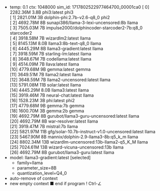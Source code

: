 * temp: 0.1 ctx: 1048000 sim_id: 1717802522977464700_00001ca0
[ 0] 2282.36M 3.8B phi3:latest                      phi3        
[ 1] 2821.01M 3B   dolphin-phi:2.7b-v2.6-q8_0       phi2        
[ 2] 4692.78M 8B   sunapi386/llama-3-lexi-uncensored:8b llama       
[ 3] 7505.03M 7B   impulse2000/dolphincoder-starcoder2-7b:q8_0 starcoder2  
[ 4] 3918.58M 7B   wizardlm2:latest                 llama       
[ 5] 8145.13M 8.0B llama3:8b-text-q8_0              llama       
[ 6] 4445.29M 8B   llama3-gradient:latest           llama       
[ 7] 3918.59M 7B   starling-lm:latest               llama       
[ 8] 3648.67M 7B   codellama:latest                 llama       
[ 9] 4514.09M 7B   llava:latest                     llama       
[10] 4779.68M 9B   gemma:latest                     gemma       
[11] 3649.51M 7B   llama2:latest                    llama       
[12] 3648.59M 7B   llama2-uncensored:latest         llama       
[13] 5791.08M 11B  solar:latest                     llama       
[14] 4445.29M 8.0B llama3:latest                    llama       
[15] 3919.46M 7B   neural-chat:latest               llama       
[16] 1528.23M 3B   phi:latest                       phi2        
[17] 4779.68M 9B   gemma:7b                         gemma       
[18] 1600.70M 3B   gemma:2b                         gemma       
[19] 4692.79M 8B   gurubot/llama3-guru-uncensored:latest llama       
[20] 4692.79M 8B   war-resolver:latest              llama       
[21] 3919.47M 7B   mistral:7b                       llama       
[22] 5821.97M 11B  gfg/solar-10.7b-instruct-v1.0-uncensored:latest llama       
[23] 5467.90M 8B   mannix/dolphin-2.9-llama3-8b:q5_k_m llama       
[24] 8802.34M 13B  wizardlm-uncensored:13b-llama2-q5_K_M llama       
[25] 7024.61M 13B  wizard-vicuna-uncensored:13b     llama       
[26] 4692.79M 8B   gurubot/llama3-guru:latest       llama       
* model: llama3-gradient:latest [selected]
	* family=llama
	* parameter_size=8B
	* quantization_level=Q4_0
* auto-remove of context
* new empty context
■ end if program
! Ctrl-∠
